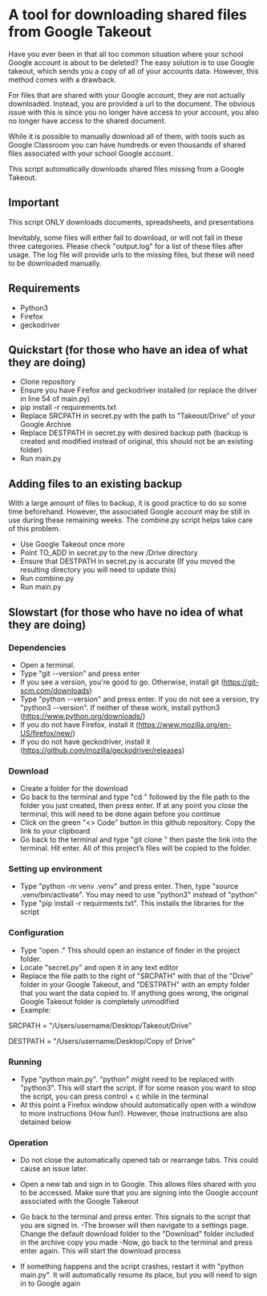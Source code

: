 
# A tool for downloading shared files from Google Takeout 

Have you ever been in that all too common situation where your school Google account is about to be deleted?
The easy solution is to use Google takeout, which sends you a copy of all of your accounts data. However, this method comes with a drawback. 

For files that are shared with your Google account, they are not actually downloaded. Instead, you are provided a url to the document. 
The obvious issue with this is since you no longer have access to your account, you also no longer have access to the shared document.

While it is possible to manually download all of them, with tools such as Google Classroom you can have hundreds or even thousands of shared files associated with your school Google account.

This script automatically downloads shared files missing from a Google Takeout. 

## Important

This script ONLY downloads documents, spreadsheets, and presentations

Inevitably, some files will either fail to download, or will not fall in these three categories. Please check "output.log" 
for a list of these files after usage. The log file will provide urls to the missing files, but these will need to be downloaded manually.

## Requirements
- Python3
- Firefox
- geckodriver

## Quickstart (for those who have an idea of what they are doing)
- Clone repository
- Ensure you have Firefox and geckodriver installed (or replace the driver in line 54 of main.py)
- pip install -r requirements.txt
- Replace SRCPATH in secret.py with the path to "Takeout/Drive" of your Google Archive
- Replace DESTPATH in secret.py with desired backup path (backup is created and modified instead of original, this should not be an existing folder)
- Run main.py 
## Adding files to an existing backup
With a large amount of files to backup, it is good practice to do so some time beforehand. However, the associated Google account may be still in use during these remaining weeks. The combine.py script helps take care of this problem. 

- Use Google Takeout once more
- Point TO_ADD in secret.py to the new /Drive directory
- Ensure that DESTPATH in secret.py is accurate (If you moved the resulting directory you will need to update this)
- Run combine.py
- Run main.py

## Slowstart (for those who have no idea of what they are doing)
### Dependencies
- Open a terminal.
- Type "git --version" and press enter
- If you see a version, you're good to go. Otherwise, install git (https://git-scm.com/downloads)
- Type "python --version" and press enter. If you do not see a version, try "python3 --version". If neither of these work, install python3 (https://www.python.org/downloads/)
- If you do not have Firefox, install it (https://www.mozilla.org/en-US/firefox/new/)
- If you do not have geckodriver, install it (https://github.com/mozilla/geckodriver/releases)

### Download 
- Create a folder for the download
- Go back to the terminal and type "cd " followed by the file path to the folder you just created, then press enter. If at any point you close the terminal, this will need to be done again before you continue
- Click on the green "<> Code" button in this github repository. Copy the link to your clipboard
- Go back to the terminal and type "git clone " then paste the link into the terminal. Hit enter. All of this project’s files will be copied to the folder. 

### Setting up environment 
- Type "python -m venv .venv" and press enter. Then, type "source .venv/bin/activate". You may need to use "python3" instead of "python"
- Type "pip install -r requirments.txt". This installs the libraries for the script

### Configuration 
- Type "open ." This should open an instance of finder in the project folder.
- Locate "secret.py" and open it in any text editor 
- Replace the file path to the right of "SRCPATH" with that of the "Drive" folder in your Google Takeout, and "DESTPATH" with an empty folder that you want the data copied to. If anything goes wrong, the original Google Takeout folder is completely unmodified 
- Example: 

SRCPATH = "/Users/username/Desktop/Takeout/Drive"

DESTPATH = "/Users/username/Desktop/Copy of Drive"

### Running 
- Type "python main.py". "python" might need to be replaced with "python3". This will start the script. If for some reason you want to stop the script, you can press control + c while in the terminal
- At this point a Firefox window should automatically open with a window to more instructions (How fun!). However, those instructions are also detained below

### Operation
- Do not close the automatically opened tab or rearrange tabs. This could cause an issue later.
- Open a new tab and sign in to Google. This allows files shared with you to be accessed. Make sure that you are signing into the Google account associated with the Google Takeout
- Go back to the terminal and press enter. This signals to the script that you are signed in.
-The browser will then navigate to a settings page. Change the default download folder to the "Download" folder included in the archive copy you made
-Now, go back to the terminal and press enter again. This will start the download process

- If something happens and the script crashes, restart it with "python main.py". It will automatically resume its place, but you will need to sign in to Google again 

 
